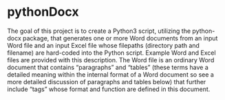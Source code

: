 # pythonDocx
The goal of this project is to create a Python3 script, utilizing the python-docx package, that 
generates one or more Word documents from an input Word file and an input Excel file whose 
filepaths (directory path and filename) are hard-coded into the Python script. Example Word and 
Excel files are provided with this description. The Word file is an ordinary Word document that 
contains “paragraphs” and “tables” (these terms have a detailed meaning within the internal format 
of a Word document so see a more detailed discussion of paragraphs and tables below) that further 
include “tags” whose format and function are defined in this document. 